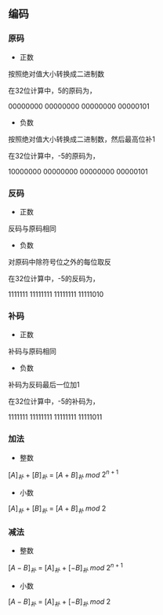 <!--
 * @Description: 
 * @Version: 1.0
 * @Author: DaLao
 * @Email: dalao_li@163.com
 * @Date: 2021-12-15 21:10:23
 * @LastEditors: dalao
 * @LastEditTime: 2022-04-05 22:53:35
-->


## 编码


### 原码

- 正数

按照绝对值大小转换成二进制数

在$32$位计算中，$5$的原码为，

$00000000$ $00000000$ $00000000$ $00000101$

- 负数

按照绝对值大小转换成二进制数，然后最高位补$1$

在$32$位计算中，-$5$的原码为，

$10000000$ $00000000$ $00000000$ $00000101$


### 反码

- 正数

反码与原码相同


- 负数

对原码中除符号位之外的每位取反

在$32$位计算中，-$5$的反码为，

$1111111$ $11111111$ $11111111$ $11111010$


### 补码

- 正数

补码与原码相同


- 负数

补码为反码最后一位加1

在$32$位计算中，-$5$的补码为，

$1111111$ $11111111$ $11111111$ $11111011$


### 加法

- 整数

[$A$]$_补$ $+$ [$B$]$_补$ $=$ [$A+B$]$_补$ $mod$ $2^{n+1}$ 


- 小数

[$A$]$_补$ $+$ [$B$]$_补$ $=$ [$A+B$]$_补$ $mod$ $2$


### 减法

- 整数


[$A-B$]$_补$ $=$ [$A$]$_补$ $+$ [$-B$]$_补$ $mod$ $2^{n+1}$

- 小数

[$A-B$]$_补$ $=$ [$A$]$_补$ $+$ [$-B$]$_补$ $mod$ $2$
